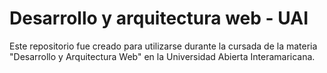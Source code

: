 # Desarrollo y arquitectura web - UAI

Este repositorio fue creado para utilizarse durante la cursada de la materia "Desarrollo y Arquitectura Web" en la Universidad Abierta Interamaricana.

